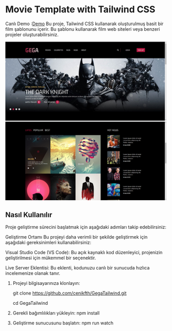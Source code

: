 # Movie Template with Tailwind CSS
Canlı Demo :[Demo](https://gegatailwind.netlify.app/)
Bu proje, Tailwind CSS kullanarak oluşturulmuş basit bir film şablonunu içerir. Bu şablonu kullanarak film web siteleri veya benzeri projeler oluşturabilirsiniz.

![Resim Açıklaması](https://github.com/cenikfth/GegaTailwind/blob/master/src/images/Theme.jpg?raw=true)
![Resim Açıklaması](https://github.com/cenikfth/GegaTailwind/blob/master/src/images/Theme1.png?raw=true)
## Nasıl Kullanılır

Proje geliştirme sürecini başlatmak için aşağıdaki adımları takip edebilirsiniz:

Geliştirme Ortamı
Bu projeyi daha verimli bir şekilde geliştirmek için aşağıdaki gereksinimleri kullanabilirsiniz:

Visual Studio Code (VS Code): Bu açık kaynaklı kod düzenleyici, projenizin geliştirilmesi için mükemmel bir seçenektir.

Live Server Eklentisi: Bu eklenti, kodunuzu canlı bir sunucuda hızlıca incelemenize olanak tanır.

1. Projeyi bilgisayarınıza klonlayın:

   git clone https://github.com/cenikfth/GegaTailwind.git
   
   cd GegaTailwind
   
3. Gerekli bağımlılıkları yükleyin:
  npm install
4. Geliştirme sunucusunu başlatın:
npm run watch
